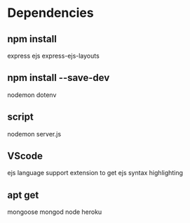 # Dependencies
## npm install
express
ejs
express-ejs-layouts
## npm install --save-dev
nodemon
dotenv
## script
nodemon server.js

## VScode
ejs language support extension to get ejs syntax highlighting 

## apt get 
mongoose
mongod
node
heroku